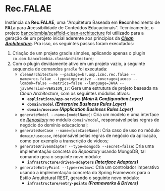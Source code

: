 # Rec.FALAE

Instância da **Rec.FALAE**, uma "Arquitetura Baseada em **Rec**onhecimento de **FAL**a para **A**cessibilidade de Conteúdos **E**ducacionais". Tecnicamente, o projeto [bancolombia/scaffold-clean-architecture](https://github.com/bancolombia/scaffold-clean-architecture) foi utilizado para a geração de um projeto inicial aderente aos princípios da **_[Clean Architecture](https://blog.cleancoder.com/uncle-bob/2012/08/13/the-clean-architecture.html)_**. Pra isso, os seguintes passos foram executados:

1. Criação de um projeto gradle simples, aplicando apenas o plugin `co.com.bancolombia.cleanArchitecture`;
2. Com o plugin devidamente ativo em um projeto vazio, a seguinte sequencia de comandos `gradle` foi executada:
    - `cleanArchitecture --package=br.usp.icmc.rec.falae --name=rec.falae --type=imperative --coverage=jacoco --lombok=false --metrics=false --language=JAVA --javaVersion=VERSION_17`: Gera uma estrutura de projeto baseada na _Clean Architecture_, com os seguintes módulos ativos:
        - **`applications/app-service` _(Main & Configuration Layer)_**
        - **`domain/model` _(Enterprise Business Rules Layer)_**
        - **`domain/usecase` _(Application Business Rules Layer)_**
    - `generateModel --name=[modelName]`: Cria um modelo e uma interface de _[Repository](https://www.martinfowler.com/eaaCatalog/repository.html)_ no módulo `domain/model`, responsável pelas regras de negócio do domínio educacional;
    - `generateUseCase --name=[useCaseName]`: Cria caso de uso  no módulo `domain/usecase`, responsável pelas regras de negócio da aplicação, como por exemplo a transcrição de vídeos;
    - `generateDrivenAdapter --type=mongodb --secret=false`: Cria uma implementação concreta do _Repository_ usando MongoDB, tal comando gera o seguinte novo módulo:
        - **`infrastructure/driven-adapters` _(Interface Adapters)_**
    - `generateEntryPoint --type=restmvc`: Cria um controlador imperativo usando a implementação concreta do Spring Framework para o Estilo Arquitetural REST, gerando o seguinte novo módulo:
        - **`infrastructure/entry-points` _(Frameworks & Drivers)_**
